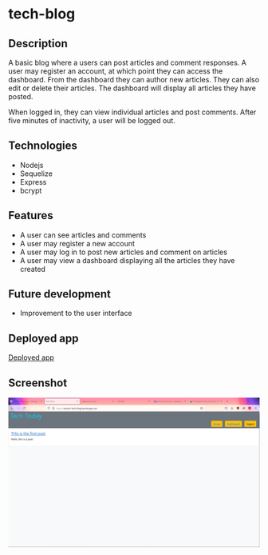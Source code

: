 # tech-blog

## Description
A basic blog where a users can post articles and comment responses.  A user may register an account, at which point they can access the dashboard.  From the dashboard they can author new articles.  They can also edit or delete their articles. The dashboard will display all articles they have posted. 

When logged in, they can view individual articles and post comments.  After five minutes of inactivity, a user will be logged out.

## Technologies
* Nodejs
* Sequelize
* Express
* bcrypt

## Features
* A user can see articles and comments
* A user may register a new account
* A user may log in to post new articles and comment on articles
* A user may view a dashboard displaying all the articles they have created


## Future development
* Improvement  to the user interface 


## Deployed app
[Deployed app](https://aneslin-tech-blog.herokuapp.com/)

## Screenshot
![screenshot](./tech-blog.jpg)